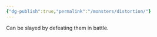 ```yaml
---
{"dg-publish":true,"permalink":"/monsters/distortion/"}
---
```


Can be slayed by defeating them in battle.